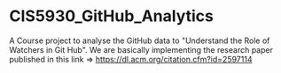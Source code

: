 # CIS5930_GitHub_Analytics
A Course project to analyse the GitHub data to "Understand the Role of Watchers in Git Hub". We are basically implementing the research paper published in this link =>  https://dl.acm.org/citation.cfm?id=2597114
